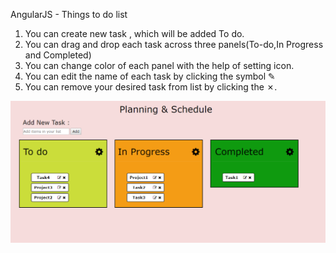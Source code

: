 AngularJS - Things to do list

1. You can create new task , which will be added To do.
2. You can drag and drop each task across three panels(To-do,In Progress and Completed)
3. You can change color of each panel with the help of setting icon.
4. You can edit the name of each task by clicking the symbol ✎
5. You can remove your desired task from list by clicking the ✗.

![alt text](https://github.com/preethisri7/Angularjs_ThingsToDo_DragDrop/blob/master/Things_To_Do.PNG)

